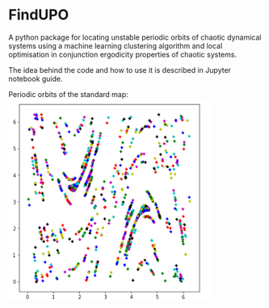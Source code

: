 # FindUPO

A python package for locating unstable periodic orbits of chaotic dynamical systems using a machine learning clustering algorithm and local optimisation in conjunction ergodicity properties of chaotic systems. 

The idea behind the code and how to use it is described in Jupyter notebook guide.

Periodic orbits of the standard map:
<img src="https://github.com/alexeistepa/FindUPO/blob/main/front.png?raw=true" width="400" height="400">
